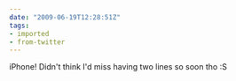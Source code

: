 ```yaml
---
date: "2009-06-19T12:28:51Z"
tags:
- imported
- from-twitter
---
```

iPhone! Didn't think I'd miss having two lines so soon tho :S

